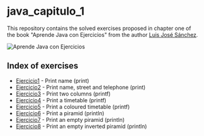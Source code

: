 # java_capitulo_1

This repository contains the solved exercises proposed in chapter one of the book "Aprende Java con Ejercicios" from the author [Luis José Sánchez](https://github.com/LuisJoseSanchez).

![Aprende Java con Ejercicios](https://github.com/LuisJoseSanchez/programacion/blob/master/aprendejava200.jpg)

## Index of exercises

- [Ejercicio1](https://github.com/marruiart/java_capitulo_1/blob/main/Ejercicio1.java) - Print name (print)
- [Ejercicio2](https://github.com/marruiart/java_capitulo_1/blob/main/Ejercicio2.java) - Print name, street and telephone (print)
- [Ejercicio3](https://github.com/marruiart/java_capitulo_1/blob/main/Ejercicio3.java) - Print two columns (printf)
- [Ejercicio4](https://github.com/marruiart/java_capitulo_1/blob/main/Ejercicio4.java) - Print a timetable (printf)
- [Ejercicio5](https://github.com/marruiart/java_capitulo_1/blob/main/Ejercicio5.java) - Print a coloured timetable (printf)
- [Ejercicio6](https://github.com/marruiart/java_capitulo_1/blob/main/Ejercicio6.java) - Print a piramid (println)
- [Ejercicio7](https://github.com/marruiart/java_capitulo_1/blob/main/Ejercicio7.java) - Print an empty piramid (println)
- [Ejercicio8](https://github.com/marruiart/java_capitulo_1/blob/main/Ejercicio8.java) - Print an empty inverted piramid (println)
